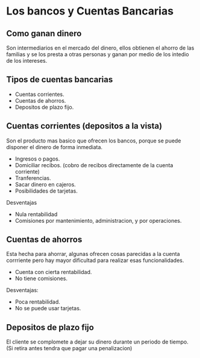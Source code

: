 # Los bancos y Cuentas Bancarias

## Como ganan dinero

Son intermediarios en el mercado del dinero, ellos obtienen el ahorro de las familias y se los presta a otras personas y ganan por medio de los intedio de los intereses.

## Tipos de cuentas bancarias
* Cuentas corrientes.
* Cuentas de ahorros.
* Depositos de plazo fijo.

## Cuentas corrientes (depositos a la vista)
Son el producto mas basico que ofrecen los bancos, porque se puede disponer el dinero de forma inmediata.

* Ingresos o pagos.
* Domiciliar recibos. (cobro de recibos directamente de la cuenta corriente)
* Tranferencias.
* Sacar dinero en cajeros.
* Posibilidades de tarjetas.

Desventajas
* Nula rentabilidad
* Comisiones por mantenimiento, administracion, y por operaciones.

## Cuentas de ahorros
Esta hecha para ahorrar, algunas ofrecen cosas parecidas a la cuenta corrriente pero hay mayor dificultad para realizar esas funcionalidades.

* Cuenta con cierta rentabilidad.
* No tiene comisiones.

Desventajas:
* Poca rentabilidad.
* No se puede usar tarjetas.

## Depositos de plazo fijo
El cliente se complomete a dejar su dinero durante un periodo de tiempo. (Si retira antes tendra que pagar una penalizacion)
